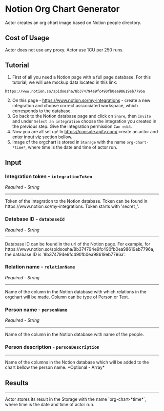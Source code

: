 # Notion Org Chart Generator
Actor creates an org chart image based on Notion people directory.

## Cost of Usage
Actor does not use any proxy. Actor use 1CU per 250 runs.

## Tutorial
1) First of all you need a Notion page with a full page database.
For this tutorial, we will use mockup data located in this link:
```
https://www.notion.so/spidoosha/8b374794e9fc490fb0ea98619eb7796a
```
2) On this page - https://www.notion.so/my-integrations - create a new integration and choose correct asscociated workspace, which corresponds to the database.
3) Go back to the Notion database page and click on `Share`, then `Invite` and under `Select an integration` choose the integration you created in the previous step. Give the integration permission `Can edit`.
4) Now you are all set up! In https://console.apify.com/ create an actor and enter input viz section bellow.
5) Image of the orgchart is stored in `Storage` with the name `org-chart-*time*`, where time is the date and time of actor run.

## Input
### Integration token - ```integrationToken```
*Required - String*
<hr>
Token of the integration to the Notion database. Token can be found in https://www.notion.so/my-integrations. Token starts with 'secret_'.

### Database ID - ```databaseId```
*Required - String*
<hr>
Database ID can be found in the url of the Notion page. For example, for https://www.notion.so/spidoosha/8b374794e9fc490fb0ea98619eb7796a, the database ID is '8b374794e9fc490fb0ea98619eb7796a'.

### Relation name - ```relationName```
*Required - String*
<hr>
Name of the column in the Notion database with which relations in the orgchart will be made. Column can be type of Person or Text.

### Person name - ```personName```
*Required - String*
<hr>
Name of the column in the Notion database with name of the people.

### Person description - ```personDescription```
<hr>
Name of the columns in the Notion database which will be added to the chart bellow the person name.
*Optional - Array*

## Results
<hr>
Actor stores its result in the Storage with the name `org-chart-*time*`, where time is the date and time of actor run.
